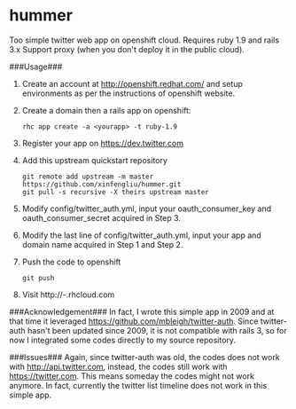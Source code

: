 hummer
======

Too simple twitter web app on openshift cloud. 
Requires ruby 1.9 and rails 3.x
Support proxy (when you don't deploy it in the public cloud).

###Usage###

1. Create an account at http://openshift.redhat.com/ and setup environments as per the instructions of openshift website.

1. Create a domain then a rails app on openshift: 

     ```
     rhc app create -a <yourapp> -t ruby-1.9
     ```

1. Register your app on https://dev.twitter.com

1. Add this upstream quickstart repository

     ```
     git remote add upstream -m master https://github.com/xinfengliu/hummer.git
     git pull -s recursive -X theirs upstream master
     ```

1. Modify config/twitter_auth.yml, input your oauth_consumer_key and oauth_consumer_secret acquired in Step 3.

1. Modify the last line of config/twitter_auth.yml, input your app and domain name acquired in Step 1 and Step 2.

1. Push the code to openshift

     ```
     git push
     ```

1. Visit http://<yourapp>-<yourdomain>.rhcloud.com

###Acknowledgement###
In fact, I wrote this simple app in 2009 and at that time it leveraged https://github.com/mbleigh/twitter-auth. Since twitter-auth hasn't been updated since 2009, it is not compatible with rails 3, so for now I integrated some codes directly to my source repository.

###Issues###
Again, since twitter-auth was old, the codes does not work with http://api.twitter.com, instead, the codes still work with https://twitter.com. This means someday the codes might not work anymore. In fact, currently the twitter list timeline does not work in this simple app.


